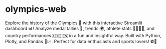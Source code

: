# olympics-web
Explore the history of the Olympics 🏅 with this interactive Streamlit dashboard 📊! Analyze medal tallies 🥇, trends 🌍, athlete stats 🧍‍♂️🧍‍♀️, and country performances 🇺🇸🇮🇳 in a fun and insightful way. Built with Python, Plotly, and Pandas 🐍📈. Perfect for data enthusiasts and sports lovers! ⚽📘
